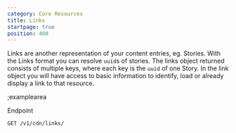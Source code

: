 ```yaml
---
category: Core Resources
title: Links
startpage: true
position: 400
---
```


Links are another representation of your content entries, eg. Stories. With the Links format you can resolve `uuid`s of stories. The links object returned consists of multiple keys, where each key is the `uuid` of one Story. In the link object you will have access to basic information to identify, load or already display a link to that resource.

;examplearea

Endpoint

```bash
GET /v1/cdn/links/
```